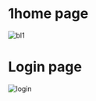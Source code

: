 
# 1home page
![bl1](https://user-images.githubusercontent.com/73046889/227756584-8a9da904-565a-4621-85ca-e554501a37a4.png)


# Login page
![login](https://user-images.githubusercontent.com/73046889/227756609-db13b0e0-78d5-4f19-a173-a08a5863b05d.png)
